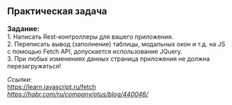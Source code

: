 <h2>Практическая задача</h2>
<div class="lesson-question"><div class="lesson-description"><p><span style="font-size:16px;"><strong>Задание:</strong></span><br>
1.&nbsp;Написать Rest-контроллеры для вашего приложения.<br>
2.&nbsp;Переписать вывод (заполнение) таблицы, модальных окон и т.д. на JS c помощью Fetch API, допускается использование JQuery.<br>
3.&nbsp;При любых изменениях данных страница приложения не должна перезагружаться!</p>

<p><em>Ссылки: </em><br>
<a target="_blank" href="https://learn.javascript.ru/fetch">https://learn.javascript.ru/fetch</a><br>
<em><a target="_blank" href="https://habr.com/ru/company/otus/blog/440046/">https://habr.com/ru/company/otus/blog/440046/</a></em></p>
</div></div>